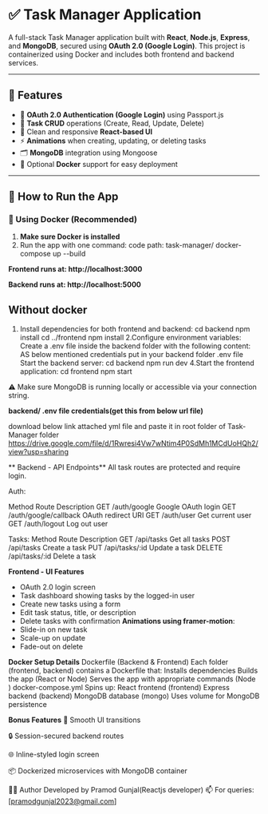 # ✅ Task Manager Application

A full-stack Task Manager application built with **React**, **Node.js**, **Express**, and **MongoDB**, secured using **OAuth 2.0 (Google Login)**. This project is containerized using Docker and includes both frontend and backend services.

---

## 📌 Features

- 🔐 **OAuth 2.0 Authentication (Google Login)** using Passport.js
- 📝 **Task CRUD** operations (Create, Read, Update, Delete)
- 🎨 Clean and responsive **React-based UI**
- ⚡ **Animations** when creating, updating, or deleting tasks
- 🗂 **MongoDB** integration using Mongoose
- 🐳 Optional **Docker** support for easy deployment

---
## 🚀 How to Run the App
### 🐳 Using Docker (Recommended)

1. **Make sure Docker is installed**  
2. Run the app with one command:
 code path: task-manager/
docker-compose up --build

**Frontend runs at: http://localhost:3000**

**Backend runs at: http://localhost:5000**
## Without docker 
1. Install dependencies for both frontend and backend:
cd backend
npm install
cd ../frontend
npm install
2.Configure environment variables:
Create a .env file inside the backend folder with the following content:
AS below mentioned credentials put in your backend folder .env file
Start the backend server:
cd backend
npm run dev
4.Start the frontend application:
cd frontend
npm start

⚠️ Make sure MongoDB is running locally or accessible via your connection string.


**backend/ .env file credentials(get this from below url file)**

download below link attached yml file and paste it in root folder of Task-Manager folder
https://drive.google.com/file/d/1Rwresi4Vw7wNtim4P0SdMh1MCdUoHQh2/view?usp=sharing

** Backend - API Endpoints**
All task routes are protected and require login.

Auth: 

Method	Route	              Description
GET	  /auth/google	        Google OAuth login
GET	  /auth/google/callback	OAuth redirect URI
GET	  /auth/user	        Get current user
GET	  /auth/logout	        Log out user

 Tasks:
Method   Route            Description
GET    /api/tasks        Get all tasks
POST   /api/tasks        Create a task
PUT    /api/tasks/:id   Update a task
DELETE /api/tasks/:id   Delete a task


 **Frontend - UI Features**
- OAuth 2.0 login screen
- Task dashboard showing tasks by the logged-in user
- Create new tasks using a form
- Edit task status, title, or description
- Delete tasks with confirmation
**Animations using framer-motion**:
- Slide-in on new task
- Scale-up on update
- Fade-out on delete

**Docker Setup Details**
Dockerfile (Backend & Frontend)
Each folder (frontend, backend) contains a Dockerfile that:
Installs dependencies
Builds the app (React or Node)
Serves the app with appropriate commands (Node )
docker-compose.yml
Spins up:
React frontend (frontend)
Express backend (backend)
MongoDB database (mongo)
Uses volume for MongoDB persistence

**Bonus Features**
🔄 Smooth UI transitions

🔒 Session-secured backend routes

🌐 Inline-styled login screen

📦 Dockerized microservices with MongoDB container


🧑‍💻 Author
Developed by Pramod Gunjal(Reactjs developer)
📫 For queries: [pramodgunjal2023@gmail.com]
